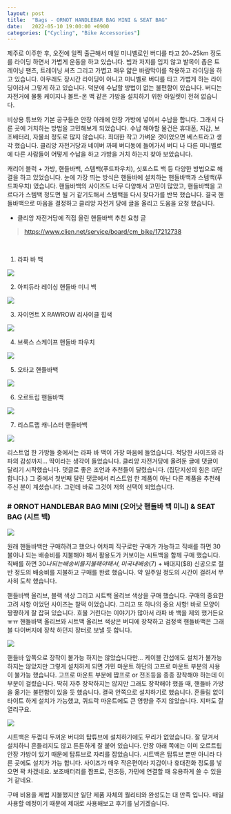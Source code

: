 ```yaml
---
layout: post
title:  "Bags - ORNOT HANDLEBAR BAG MINI & SEAT BAG"
date:   2022-05-10 19:00:00 +0900
categories: ["Cycling", "Bike Accessories"]
---
```

제주로 이주한 후, 오전에 일찍 출근해서 매일 미니벨로인 버디를 타고 20~25km 정도를 라이딩 하면서 가볍게 운동을 하고 있습니다.
빕과 저지를 입지 않고 발목이 좁은 트레이닝 팬츠, 트레이닝 셔츠 그리고 가볍고 매우 얇은 바람막이를 착용하고 라이딩을 하고 있습니다.
아무래도 장시간 라이딩이 아니고 미니벨로 버디를 타고 가볍게 하는 라이딩이라서 그렇게 하고 있습니다.
덕분에 수납할 방법이 없는 불편함이 있습니다. 버디는 자전거에 물통 케이지나 볼트-온 백 같은 가방을 설치하기 위한 아일렛이 전혀 없습니다.

비상용 튜브와 기본 공구들은 안장 아래에 안장 가방에 넣어서 수납을 합니다. 그래서 다른 곳에 거치하는 방법을 고민해보게 되었습니다.
수납 해야할 물건은 휴대폰, 지갑, 보조배터리, 자물쇠 정도로 많지 않습니다. 최대한 작고 가벼운 것이었으면 베스트라고 생각 했습니다.
클리앙 자전거당과 네이버 까페 버디동에 들어가서 버디 나 다른 미니벨로에 다른 사람들이 어떻게 수납을 하고 가방을 거치 하는지 찾아 보았습니다.

캐리어 블럭 + 가방, 핸들바백, 스템백(푸드파우치), 싯포스트 백 등 다양한 방법으로 해결을 하고 있었습니다.
눈에 가장 띄는 방식은 핸들바에 설치하는 핸들바백과 스템백(푸드파우치) 였습니다. 핸들바백의 사이즈도 너무 다양해서 고민이 많았고,
핸들바백을 고르다가 스템백 정도면 될 거 같기도해서 스템백을 다시 찾다가를 반복 했습니다.
결국 핸들바백으로 마음을 결정하고 클리앙 자전거 당에 글을 올리고 도움을 요청 했습니다.

* 클리앙 자전거당에 직접 올린 핸들바백 추천 요청 글
> https://www.clien.net/service/board/cm_bike/17212738

<br/>

1. 라파 바 백

![](https://img1.daumcdn.net/thumb/R1280x0/?scode=mtistory2&fname=https%3A%2F%2Fblog.kakaocdn.net%2Fdn%2FKxFQB%2FbtrBLGdO3nX%2FckOJh7Qh7aKpMmhW7yzT2K%2Fimg.png)

2. 아피듀라 레이싱 핸들바 미니 백

![](https://img1.daumcdn.net/thumb/R1280x0/?scode=mtistory2&fname=https%3A%2F%2Fblog.kakaocdn.net%2Fdn%2FGPdsG%2FbtrBIy8Hsko%2FWChCsMYKXtBpKmOMcKUoy0%2Fimg.png)

3. 자이언트 X RAWROW 리사이클 힙색

![](https://img1.daumcdn.net/thumb/R1280x0/?scode=mtistory2&fname=https%3A%2F%2Fblog.kakaocdn.net%2Fdn%2FcCPlCZ%2FbtrBHTSOghM%2FszKJihkGEAfnknsjNQiRY1%2Fimg.png)

4. 브룩스 스케이프 핸들바 파우치

![](https://img1.daumcdn.net/thumb/R1280x0/?scode=mtistory2&fname=https%3A%2F%2Fblog.kakaocdn.net%2Fdn%2FbbAFQl%2FbtrBMGD8O0D%2FE7ZJeVLtyDgsG0g2b1K0d0%2Fimg.png)

5. 오타고 핸들바백

![](https://img1.daumcdn.net/thumb/R1280x0/?scode=mtistory2&fname=https%3A%2F%2Fblog.kakaocdn.net%2Fdn%2FbmsqY8%2FbtrBLWUZWCa%2FjyGBoFF0k0aDFj0PzPWpgK%2Fimg.png)

6. 오르트립 핸들바백

![](https://img1.daumcdn.net/thumb/R1280x0/?scode=mtistory2&fname=https%3A%2F%2Fblog.kakaocdn.net%2Fdn%2FUoFAc%2FbtrBNcQkmLR%2FCOh31RkNsvEF62oETepghk%2Fimg.png)

7. 리스트랩 캐니스터 핸들바백

![](https://img1.daumcdn.net/thumb/R1280x0/?scode=mtistory2&fname=https%3A%2F%2Fblog.kakaocdn.net%2Fdn%2F7Zpic%2FbtrBLYZArjQ%2FoHoa71n22SWLE7HTuN5GV0%2Fimg.png)

리스트업 한 가방들 중에서는 라파 바 백이 가장 마음에 들었습니다. 적당한 사이즈와 라파의 감성까지... 딱이라는 생각이 들었습니다.
클리앙 자전거당에 올려둔 글에 댓글이 달리기 시작했습니다. 댓글로 좋은 조언과 추천들이 달렸습니다. (집단지성의 힘은 대단합니다.)
그 중에서 첫번째 달린 댓글에서 리스트업 한 제품이 아닌 다른 제품을 추천해주신 분이 계셨습니다. 그런데 바로 그것이 저의 선택이 되었습니다.

### # ORNOT HANDLEBAR BAG MINI (오어낫 핸들바 백 미니) & SEAT BAG (시트 백)

![](https://img1.daumcdn.net/thumb/R1280x0/?scode=mtistory2&fname=https%3A%2F%2Fblog.kakaocdn.net%2Fdn%2FciZemS%2FbtrBHUYu7Sq%2FSqQuHmrBfa20HPns7Tcab0%2Fimg.jpg)

원래 핸들바백만 구매하려고 했으나 어차피 직구로만 구매가 가능하고 직배를 하면 30불이나 되는 배송비를 지불해야 해서 활용도가 커보이는 시트백을 함께 구매 했습니다.
직배를 하면 $30 나 되는 배송비를 지불해야 해서, 미국 내 배송($7) + 배대지($8) 신공으로 절반 정도의 배송비를 지불하고 구매를 완료 했습니다.
약 일주일 정도의 시간이 걸려서 무사히 도착 했습니다.

핸들바백 올리브, 블랙 색상 그리고 시트백 올리브 색상을 구매 했습니다. 구매의 중요한 고려 사항 이었던 사이즈는 찰떡 이었습니다.
그리고 또 하나의 중요 사항! 바로 모양이 짱짱하게 잘 잡혀 있습니다. 흐물 거린다는 이야기가 많아서 라파 바 백을 제외 했거든요 ㅠㅠ 
핸들바백 올리브와 시트백 올리브 색상은 버디에 장착하고 검정색 핸들바백은 그래블 다이버지에 장착 하던지 장터로 보낼 듯 합니다.

![](https://img1.daumcdn.net/thumb/R1280x0/?scode=mtistory2&fname=https%3A%2F%2Fblog.kakaocdn.net%2Fdn%2F5jkZR%2FbtrBKqoQ55F%2F7x4ZycBP3hB00KfMfCTkIK%2Fimg.jpg)

핸들바 앞쪽으로 장착이 불가능 하지는 않았습니다만... 케이블 간섭에도 설치가 불가능 하지는 않았지만 그렇게 설치하게 되면 가민 마운트 하단의
고프로 마운트 부분의 사용이 불가능 했습니다. 고프로 마운트 부분에 짭프로 or 전조등을 종종 장착해야 하는데 이 부분이 걸렸습니다.
딱히 자주 장착하지는 않지만 그래도 장착해야 했을 때, 핸들바 가방을 옮기는 불편함이 있을 듯 했습니다.
결국 안쪽으로 설치하기로 했습니다. 흔들림 없이 타이트 하게 설치가 가능했고, 쿼드락 마운트에도 큰 영향을 주지 않았습니다. 지퍼도 잘 열리구요. 

![](https://img1.daumcdn.net/thumb/R1280x0/?scode=mtistory2&fname=https%3A%2F%2Fblog.kakaocdn.net%2Fdn%2FqmTVX%2FbtrBIxaSSRJ%2Fbtkhg7VlfAzVo8Nn4ni4Q1%2Fimg.jpg)

시트백은 두껍디 두꺼운 버디의 탑튜브에 설치하기에도 무리가 없었습니다. 잘 당겨서 설치하니 흔들리지도 않고 튼튼하게 잘 붙어 있습니다.
안장 아래 쪽에는 이미 오르트립 안장 가방이 있기 때문에 탑튜브로 자리를 잡았습니다. 시트백은 탑튜브 뿐만 아니라 다른 곳에도 설치가 가능 합니다.
사이즈가 매우 작은편이라 지갑이나 휴대전화 정도를 넣으면 꽉 차겠네요. 보조배터리를 짭프로, 전조등, 가민에 연결할 때 유용하게 쓸 수 있을거 같네요.

구매 비용을 제법 지불했지만 일단 제품 자체의 퀄리티와 완성도는 대 만족 입니다. 매일 사용할 예정이기 때문에 제대로 사용해보고 후기를 남기겠습니다.
